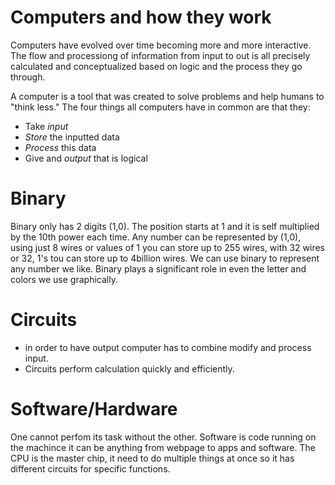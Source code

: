 # Computers and how they work

Computers have evolved over time becoming more and more interactive. 
The flow and processiong of information from input to out is all precisely calculated and conceptualized based on logic and the process they go through. 

A computer is a tool that was created to solve problems and help humans to "think less." The four things all computers have in common are that they: 
+ Take *input*
+ *Store* the inputted data
+ *Process* this data
+ Give and *output* that is logical

# Binary

Binary only has 2 digits (1,0). The position starts at 1 and it is self multiplied by the 10th power each time. Any number can be represented by (1,0), using just 8 wires or values of 1 you can store up to 255 wires, with 32 wires or 32, 1's tou can store up to 4billion wires. We can use binary to represent any number we like. Binary plays a significant role in even the letter and colors we use graphically.

# Circuits 

+ in order to have output computer has to combine modify and process input. 
+ Circuits perform calculation quickly and efficiently.

# Software/Hardware

One cannot perfom its task without the other. Software is code running on the machince it can be anything from webpage to apps and software. 
The CPU is the master chip, it need to do multiple things at once so it has different circuits for specific functions. 
